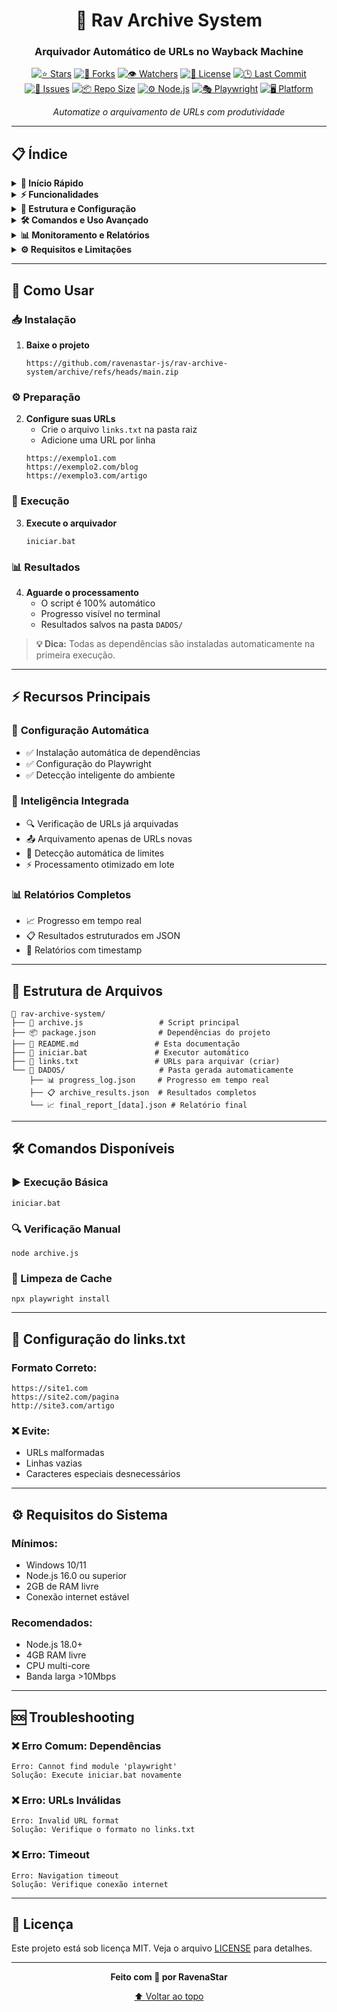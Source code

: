 <div align="center">

# 🤖 Rav Archive System 
### Arquivador Automático de URLs no Wayback Machine

[![⭐ Stars](https://img.shields.io/github/stars/ravenastar-js/rav-archive-system?style=for-the-badge&label=%E2%AD%90%20Stars&color=2d7445&logo=star&logoColor=white&labelColor=444&radius=10)](https://github.com/ravenastar-js/rav-archive-system/stargazers)
[![🔱 Forks](https://img.shields.io/github/forks/ravenastar-js/rav-archive-system?style=for-the-badge&label=%F0%9F%94%B1%20Forks&color=2d7445&logo=git&logoColor=white&labelColor=444&radius=10)](https://github.com/ravenastar-js/rav-archive-system/network/members)
[![👁️ Watchers](https://img.shields.io/github/watchers/ravenastar-js/rav-archive-system?style=for-the-badge&label=%F0%9F%91%81%EF%B8%8F%20Watchers&color=2d7445&logo=eye&logoColor=white&labelColor=444&radius=10)](https://github.com/ravenastar-js/rav-archive-system/watchers)
[![📄 License](https://img.shields.io/github/license/ravenastar-js/rav-archive-system?style=for-the-badge&label=%F0%9F%93%84%20License&color=2d7445&logo=book&logoColor=white&labelColor=444&radius=10)](https://github.com/ravenastar-js/rav-archive-system/blob/main/LICENSE)
[![🕒 Last Commit](https://img.shields.io/github/last-commit/ravenastar-js/rav-archive-system?style=for-the-badge&label=%F0%9F%95%92%20Last%20Commit&color=2d7445&logo=clock&logoColor=white&labelColor=444&radius=10)](https://github.com/ravenastar-js/rav-archive-system/commits/all)
[![🐞 Issues](https://img.shields.io/github/issues/ravenastar-js/rav-archive-system?style=for-the-badge&label=%F0%9F%90%9E%20Issues&color=2d7445&logo=bug&logoColor=white&labelColor=444&radius=10)](https://github.com/ravenastar-js/rav-archive-system/issues)
[![📦 Repo Size](https://img.shields.io/github/repo-size/ravenastar-js/rav-archive-system?style=for-the-badge&label=%F0%9F%93%A6%20Repo%20Size&color=2d7445&logo=database&logoColor=white&labelColor=444&radius=10)](https://github.com/ravenastar-js/rav-archive-system)
[![⚙️ Node.js](https://img.shields.io/badge/%E2%9A%99%EF%B8%8F%20Node.js-16.0%2B-green?style=for-the-badge&logo=nodedotjs&color=2d7445&logoColor=white&labelColor=444&radius=10)](https://nodejs.org/)
[![🎭 Playwright](https://img.shields.io/badge/%F0%9F%8E%AD%20Playwright-Latest-blue?style=for-the-badge&logo=playwright&color=2d7445&logoColor=white&labelColor=444&radius=10)](https://playwright.dev/)
[![🖥️ Platform](https://img.shields.io/badge/%F0%9F%96%A5%EF%B8%8F%20Platform-Windows-blue?style=for-the-badge&logo=windows&color=2d7445&logoColor=white&labelColor=444&radius=10)](https://github.com/ravenastar-js/wintools)

*Automatize o arquivamento de URLs com produtividade*

</div>

---

## 📋 Índice

<details>
<summary><strong>🚀 Início Rápido</strong></summary>

- [Como Usar](#-como-usar)
- [Instalação](#-instalação)
- [Primeiro Uso](#-primeiro-uso)

</details>

<details>
<summary><strong>⚡ Funcionalidades</strong></summary>

- [Recursos Principais](#-recursos-principais)
- [Características Técnicas](#-características-técnicas)

</details>

<details>
<summary><strong>📁 Estrutura e Configuração</strong></summary>

- [Estrutura de Arquivos](#-estrutura-de-arquivos)
- [Configuração do links.txt](#-configuração-do-linkstxt)
- [Formato JSON de Saída](#-formato-json-de-saída)

</details>

<details>
<summary><strong>🛠️ Comandos e Uso Avançado</strong></summary>

- [Comandos Disponíveis](#️-comandos-disponíveis)
- [Exemplos de Uso](#-exemplos-de-uso)
- [Troubleshooting](#-troubleshooting)

</details>

<details>
<summary><strong>📊 Monitoramento e Relatórios</strong></summary>

- [Saída do Terminal](#-saída-do-terminal)
- [Interpretando Resultados](#-interpretando-resultados)

</details>

<details>
<summary><strong>⚙️ Requisitos e Limitações</strong></summary>

- [Requisitos do Sistema](#️-requisitos-do-sistema)
- [Limitações Conhecidas](#-limitações-conhecidas)

</details>

---

## 🚀 Como Usar

### 📥 Instalação
1. **Baixe o projeto**
   ```
   https://github.com/ravenastar-js/rav-archive-system/archive/refs/heads/main.zip
   ```

### ⚙️ Preparação
2. **Configure suas URLs**
   - Crie o arquivo `links.txt` na pasta raiz
   - Adicione uma URL por linha
   ```
   https://exemplo1.com
   https://exemplo2.com/blog
   https://exemplo3.com/artigo
   ```

### 🚀 Execução
3. **Execute o arquivador**
   ```
   iniciar.bat
   ```

### 📊 Resultados
4. **Aguarde o processamento**
   - O script é 100% automático
   - Progresso visível no terminal
   - Resultados salvos na pasta `DADOS/`

> **💡 Dica:** Todas as dependências são instaladas automaticamente na primeira execução.

---

## ⚡ Recursos Principais

### 🔧 **Configuração Automática**
- ✅ Instalação automática de dependências
- ✅ Configuração do Playwright
- ✅ Detecção inteligente do ambiente

### 🧠 **Inteligência Integrada**
- 🔍 Verificação de URLs já arquivadas
- 📤 Arquivamento apenas de URLs novas
- 🚫 Detecção automática de limites
- ⚡ Processamento otimizado em lote

### 📊 **Relatórios Completos**
- 📈 Progresso em tempo real
- 📋 Resultados estruturados em JSON
- 🎯 Relatórios com timestamp

---

## 📁 Estrutura de Arquivos

```
📁 rav-archive-system/
├── 📄 archive.js                 # Script principal
├── 📦 package.json              # Dependências do projeto
├── 📖 README.md                 # Esta documentação
├── 🏃 iniciar.bat               # Executor automático
├── 📝 links.txt                 # URLs para arquivar (criar)
└── 📁 DADOS/                     # Pasta gerada automaticamente
    ├── 📊 progress_log.json     # Progresso em tempo real
    ├── 📋 archive_results.json  # Resultados completos
    └── 📈 final_report_[data].json # Relatório final
```

---

## 🛠️ Comandos Disponíveis

### ▶️ Execução Básica
```
iniciar.bat
```

### 🔍 Verificação Manual
```
node archive.js
```

### 🧹 Limpeza de Cache
```
npx playwright install
```

---

## 📝 Configuração do links.txt

### Formato Correto:
```
https://site1.com
https://site2.com/pagina
http://site3.com/artigo
```

### ❌ Evite:
- URLs malformadas
- Linhas vazias
- Caracteres especiais desnecessários

---

## ⚙️ Requisitos do Sistema

### Mínimos:
- Windows 10/11
- Node.js 16.0 ou superior
- 2GB de RAM livre
- Conexão internet estável

### Recomendados:
- Node.js 18.0+
- 4GB RAM livre
- CPU multi-core
- Banda larga >10Mbps

---

## 🆘 Troubleshooting

### ❌ Erro Comum: Dependências
```
Erro: Cannot find module 'playwright'
Solução: Execute iniciar.bat novamente
```

### ❌ Erro: URLs Inválidas
```
Erro: Invalid URL format
Solução: Verifique o formato no links.txt
```

### ❌ Erro: Timeout
```
Erro: Navigation timeout
Solução: Verifique conexão internet
```

---

## 📄 Licença

Este projeto está sob licença MIT. Veja o arquivo [LICENSE](LICENSE) para detalhes.

---

<div align="center">

**Feito com 💚 por RavenaStar**

[⬆ Voltar ao topo](#🤖-rav-archive-system)

</div>
